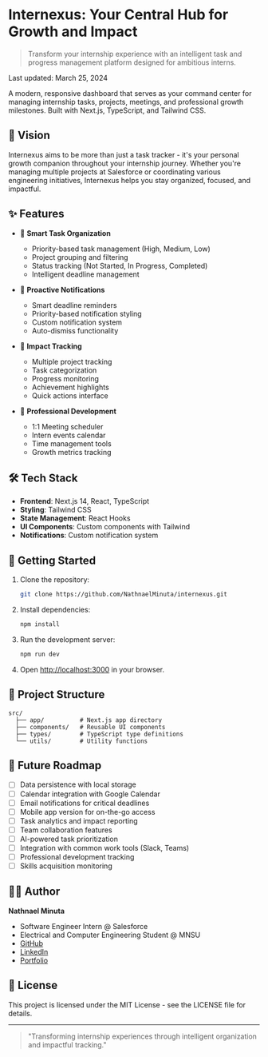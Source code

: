 # Internexus: Your Central Hub for Growth and Impact

> Transform your internship experience with an intelligent task and progress management platform designed for ambitious interns.

Last updated: March 25, 2024

A modern, responsive dashboard that serves as your command center for managing internship tasks, projects, meetings, and professional growth milestones. Built with Next.js, TypeScript, and Tailwind CSS.

## 🌟 Vision

Internexus aims to be more than just a task tracker - it's your personal growth companion throughout your internship journey. Whether you're managing multiple projects at Salesforce or coordinating various engineering initiatives, Internexus helps you stay organized, focused, and impactful.

## ✨ Features

- 🎯 **Smart Task Organization**
  - Priority-based task management (High, Medium, Low)
  - Project grouping and filtering
  - Status tracking (Not Started, In Progress, Completed)
  - Intelligent deadline management

- 🔔 **Proactive Notifications**
  - Smart deadline reminders
  - Priority-based notification styling
  - Custom notification system
  - Auto-dismiss functionality

- 💼 **Impact Tracking**
  - Multiple project tracking
  - Task categorization
  - Progress monitoring
  - Achievement highlights
  - Quick actions interface

- 📅 **Professional Development**
  - 1:1 Meeting scheduler
  - Intern events calendar
  - Time management tools
  - Growth metrics tracking

## 🛠 Tech Stack

- **Frontend**: Next.js 14, React, TypeScript
- **Styling**: Tailwind CSS
- **State Management**: React Hooks
- **UI Components**: Custom components with Tailwind
- **Notifications**: Custom notification system

## 🚀 Getting Started

1. Clone the repository:
   ```bash
   git clone https://github.com/NathnaelMinuta/internexus.git
   ```

2. Install dependencies:
   ```bash
   npm install
   ```

3. Run the development server:
   ```bash
   npm run dev
   ```

4. Open [http://localhost:3000](http://localhost:3000) in your browser.

## 📁 Project Structure

```
src/
  ├── app/          # Next.js app directory
  ├── components/   # Reusable UI components
  ├── types/        # TypeScript type definitions
  └── utils/        # Utility functions
```

## 🔮 Future Roadmap

- [ ] Data persistence with local storage
- [ ] Calendar integration with Google Calendar
- [ ] Email notifications for critical deadlines
- [ ] Mobile app version for on-the-go access
- [ ] Task analytics and impact reporting
- [ ] Team collaboration features
- [ ] AI-powered task prioritization
- [ ] Integration with common work tools (Slack, Teams)
- [ ] Professional development tracking
- [ ] Skills acquisition monitoring

## 👨‍💻 Author

**Nathnael Minuta**
- Software Engineer Intern @ Salesforce
- Electrical and Computer Engineering Student @ MNSU
- [GitHub](https://github.com/NathnaelMinuta)
- [LinkedIn](https://linkedin.com/in/nathnaelminuta)
- [Portfolio](https://naticr70921740189.wixsite.com/nathnael-portfolio)

## 📄 License

This project is licensed under the MIT License - see the LICENSE file for details.

---
> "Transforming internship experiences through intelligent organization and impactful tracking." 